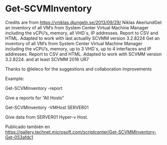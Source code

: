 # Get-SCVMInventory
Credits are from https://vniklas.djungeln.se/2013/09/29/ Niklas AkerlundGet an inventory of all VM’s from System Center Virtual Machine Manager including the vCPU’s, memory, all VHD´s, IP addresses.  Report to CSV and HTML. Adapted to work with last actuallly SCVMM version 3.2.8224
Get an inventory of all VM’s from System Center Virtual Machine Manager including the vCPU’s, memory, up to 3 VHD´s, up to 4 interfaces and IP addresses.  Report to CSV and HTML. Adapted to work with SCVMM version 3.2.8224. and at least SCVMM 2016 UR7

Thanks to @leleco for the suggestions and collaboration improvements

Example:

Get-SCVMInventory -report

Give a reports for “All Hosts”

Get-SCVMInventory -VMHost SERVER01

Give data from SERVER01 Hyper-v Host.

Publicado también en https://gallery.technet.microsoft.com/scriptcenter/Get-SCVMMInventory-Get-053afdc1
